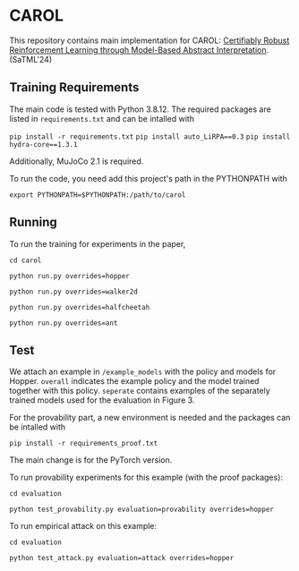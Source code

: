 # CAROL

This repository contains main implementation for CAROL: [Certifiably Robust Reinforcement Learning through Model-Based Abstract Interpretation](https://arxiv.org/abs/2301.11374). (SaTML'24)

## Training Requirements
The main code is tested with Python 3.8.12. The required packages are listed in `requirements.txt` and can be intalled with 

`pip install -r requirements.txt`
`pip install auto_LiRPA==0.3`
`pip install hydra-core==1.3.1`

Additionally, MuJoCo 2.1 is required. 

To run the code, you need add this project's path in the PYTHONPATH with 

`export PYTHONPATH=$PYTHONPATH:/path/to/carol`

## Running
To run the training for experiments in the paper,

`cd carol`

`python run.py overrides=hopper`

`python run.py overrides=walker2d`

`python run.py overrides=halfcheetah`

`python run.py overrides=ant`

## Test
We attach an example in `/example_models` with the policy and models for Hopper. `overall` indicates the example policy and the model trained together with this policy. `seperate` contains examples of the separately trained models used for the evaluation in Figure 3. 

For the provability part, a new environment is needed and the packages can be intalled with

`pip install -r requirements_proof.txt`

The main change is for the PyTorch version.

To run provability experiments for this example (with the proof packages):

`cd evaluation`

`python test_provability.py evaluation=provability overrides=hopper`

To run empirical attack on this example:

`cd evaluation`

`python test_attack.py evaluation=attack overrides=hopper`
